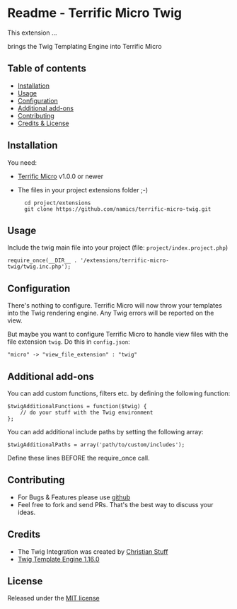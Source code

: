 # Readme - Terrific Micro Twig

This extension ...

brings the Twig Templating Engine into Terrific Micro

## Table of contents

* [Installation](#installation)
* [Usage](#usage)
* [Configuration](#configuration)
* [Additional add-ons](#additional-add-ons)
* [Contributing](#contributing)
* [Credits & License](#credits)

## Installation

You need:

* [Terrific Micro](http://namics.github.io/terrific-micro/) v1.0.0 or newer
* The files in your project extensions folder ;-)

        cd project/extensions
        git clone https://github.com/namics/terrific-micro-twig.git

## Usage

Include the twig main file into your project (file: `project/index.project.php`)

    require_once(__DIR__ . '/extensions/terrific-micro-twig/twig.inc.php');

## Configuration

There's nothing to configure. Terrific Micro will now throw your templates into the Twig rendering engine. 
Any Twig errors will be reported on the view.

But maybe you want to configure Terrific Micro to handle view files with the file extension `twig`. 
Do this in `config.json`:

    "micro" -> "view_file_extension" : "twig"

## Additional add-ons

You can add custom functions, filters etc. by defining the following function:

    $twigAdditionalFunctions = function($twig) {
        // do your stuff with the Twig environment
    };

You can add additional include paths by setting the following array:

    $twigAdditionalPaths = array('path/to/custom/includes');

Define these lines BEFORE the require_once call.

## Contributing

* For Bugs & Features please use [github](https://github.com/namics/terrific-micro-twig/issues)
* Feel free to fork and send PRs. That's the best way to discuss your ideas.

## Credits

* The Twig Integration was created by [Christian Stuff](https://github.com/Regaddi)
* [Twig Template Engine 1.16.0](http://twig.sensiolabs.org/)

## License

Released under the [MIT license](LICENSE)
